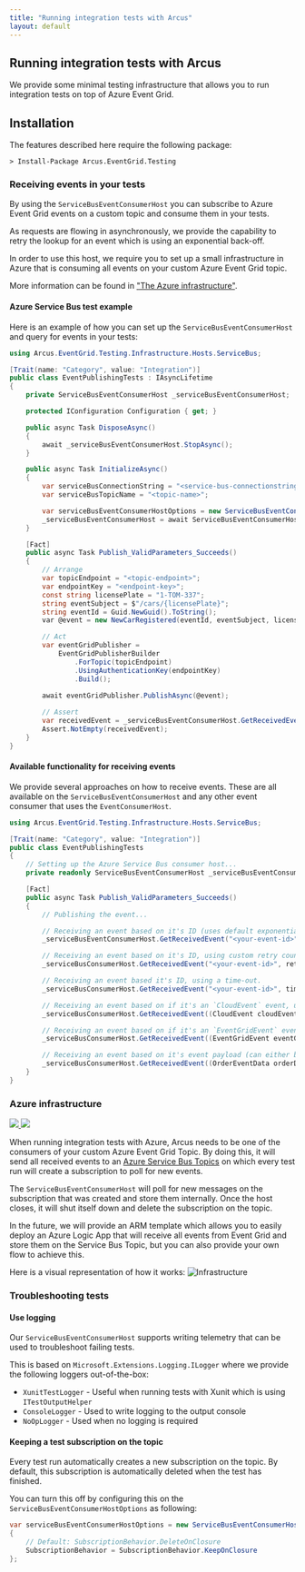 ```yaml
---
title: "Running integration tests with Arcus"
layout: default
---
```


## Running integration tests with Arcus

We provide some minimal testing infrastructure that allows you to run integration tests on top of Azure Event Grid.

## Installation
The features described here require the following package:

```shell
> Install-Package Arcus.EventGrid.Testing
```

### Receiving events in your tests
By using the `ServiceBusEventConsumerHost` you can subscribe to Azure Event Grid events on a custom topic and consume them in your tests.

As requests are flowing in asynchronously, we provide the capability to retry the lookup for an event which is using an exponential back-off.

In order to use this host, we require you to set up a small infrastructure in Azure that is consuming all events on your custom Azure Event Grid topic.

More information can be found in ["The Azure infrastructure"](#azure-infrastructure).

#### Azure Service Bus test example
Here is an example of how you can set up the `ServiceBusEventConsumerHost` and query for events in your tests:
```csharp
using Arcus.EventGrid.Testing.Infrastructure.Hosts.ServiceBus;

[Trait(name: "Category", value: "Integration")]
public class EventPublishingTests : IAsyncLifetime
{
    private ServiceBusEventConsumerHost _serviceBusEventConsumerHost;

    protected IConfiguration Configuration { get; }

    public async Task DisposeAsync()
    {
        await _serviceBusEventConsumerHost.StopAsync();
    }

    public async Task InitializeAsync()
    {        
        var serviceBusConnectionString = "<service-bus-connectionstring>";
        var serviceBusTopicName = "<topic-name>";

        var serviceBusEventConsumerHostOptions = new ServiceBusEventConsumerHostOptions(serviceBusTopicName, serviceBusConnectionString);
        _serviceBusEventConsumerHost = await ServiceBusEventConsumerHost.StartAsync(serviceBusEventConsumerHostOptions, _testLogger);
    }

    [Fact]
    public async Task Publish_ValidParameters_Succeeds()
    {
        // Arrange
        var topicEndpoint = "<topic-endpoint>";
        var endpointKey = "<endpoint-key>";
        const string licensePlate = "1-TOM-337";
        string eventSubject = $"/cars/{licensePlate}";
        string eventId = Guid.NewGuid().ToString();
        var @event = new NewCarRegistered(eventId, eventSubject, licensePlate);

        // Act
        var eventGridPublisher = 
            EventGridPublisherBuilder
                .ForTopic(topicEndpoint)
                .UsingAuthenticationKey(endpointKey)
                .Build();
        
        await eventGridPublisher.PublishAsync(@event);

        // Assert
        var receivedEvent = _serviceBusEventConsumerHost.GetReceivedEvent(eventId);
        Assert.NotEmpty(receivedEvent);
    }
}
```

#### Available functionality for receiving events
We provide several approaches on how to receive events. These are all available on the `ServiceBusEventConsumerHost` and any other event consumer that uses the `EventConsumerHost`.

```csharp
using Arcus.EventGrid.Testing.Infrastructure.Hosts.ServiceBus;

[Trait(name: "Category", value: "Integration")]
public class EventPublishingTests
{
    // Setting up the Azure Service Bus consumer host...
    private readonly ServiceBusEventConsumerHost _serviceBusEventConsumerHost;

    [Fact]
    public async Task Publish_ValidParameters_Succeeds()
    {
        // Publishing the event...

        // Receiving an event based on it's ID (uses default exponential back-off with 5 retries).
        _serviceBusEventConsumerHost.GetReceivedEvent("<your-event-id>");

        // Receiving an event based on it's ID, using custom retry count with exponential back-off.
        _serviceBusConsumerHost.GetReceivedEvent("<your-event-id>", retryCount: 7);

        // Receiving an event based it's ID, using a time-out.
        _serviceBusConsumerHost.GetReceivedEvent("<your-event-id>", timeout: TimeSpan.FromSeconds(30));

        // Receiving an event based on if it's an `CloudEvent` event, using a time-out.
        _serviceBusConsumerHost.GetReceivedEvent((CloudEvent cloudEvent) => cloudEvent.Subject == "Order", timeout: TimeSpan.FromSeconds(30));

        // Receiving an event based on if it's an `EventGridEvent` event, using a time-out.
        _serviceBusConsumerHost.GetReceivedEvent((EventGridEvent eventGridEvent) => eventGridEvent.Subject == "Order", timeout: TimeSpan.FromSeconds(30));

        // Receiving an event based on it's event payload (can either be an `CloudEvent` or an `EventGridEvent`), using a time-out.
        _serviceBusConsumerHost.GetReceivedEvent((OrderEventData orderData) => orderData.OrderId == "<your-order-id>", timeout: TimeSpan.FromSeconds(30));
    }
}
```

### Azure infrastructure

<a href="https://portal.azure.com/#create/Microsoft.Template/uri/https%3A%2F%2Fraw.githubusercontent.com%2Farcus-azure%2Farcus.eventgrid%2Fmaster%2Fdeploy%2Farm%2Ftesting-infrastructure%2Fazuredeploy.json" target="_blank">
    <img src="https://azuredeploy.net/deploybutton.png"/>
</a>
<a href="http://armviz.io/#/?load=https%3A%2F%2Fraw.githubusercontent.com%2Farcus-azure%2Farcus.eventgrid%2Fmaster%2Fdeploy%2Farm%2Ftesting-infrastructure%2Fazuredeploy.json" target="_blank">
    <img src="./../media/logos/armviz.png"/>
</a>


When running integration tests with Azure, Arcus needs to be one of the consumers of your custom Azure Event Grid Topic. By doing this, it will send all received events to an [Azure Service Bus Topics](https://docs.microsoft.com/en-us/azure/service-bus-messaging/service-bus-messaging-overview#topics) on which every test run will create a subscription to poll for new events.

The `ServiceBusEventConsumerHost` will poll for new messages on the subscription that was created and store them internally. Once the host closes, it will shut itself down and delete the subscription on the topic.

In the future, we will provide an ARM template which allows you to easily deploy an Azure Logic App that will receive all events from Event Grid and store them on the Service Bus Topic, but you can also provide your own flow to achieve this.

Here is a visual representation of how it works:
![Infrastructure](/media/integration-testing-infrastructure.png)


### Troubleshooting tests
#### Use logging
Our `ServiceBusEventConsumerHost` supports writing telemetry that can be used to troubleshoot failing tests.

This is based on `Microsoft.Extensions.Logging.ILogger` where we provide the following loggers out-of-the-box:
- `XunitTestLogger` - Useful when running tests with Xunit which is using `ITestOutputHelper` 
- `ConsoleLogger` - Used to write logging to the output console
- `NoOpLogger` - Used when no logging is required

#### Keeping a test subscription on the topic
Every test run automatically creates a new subscription on the topic. By default, this subscription is automatically deleted when the test has finished.

You can turn this off by configuring this on the `ServiceBusEventConsumerHostOptions` as following:
```csharp
var serviceBusEventConsumerHostOptions = new ServiceBusEventConsumerHostOptions(serviceBusTopicName, serviceBusConnectionString)
{
    // Default: SubscriptionBehavior.DeleteOnClosure
    SubscriptionBehavior = SubscriptionBehavior.KeepOnClosure
};
```